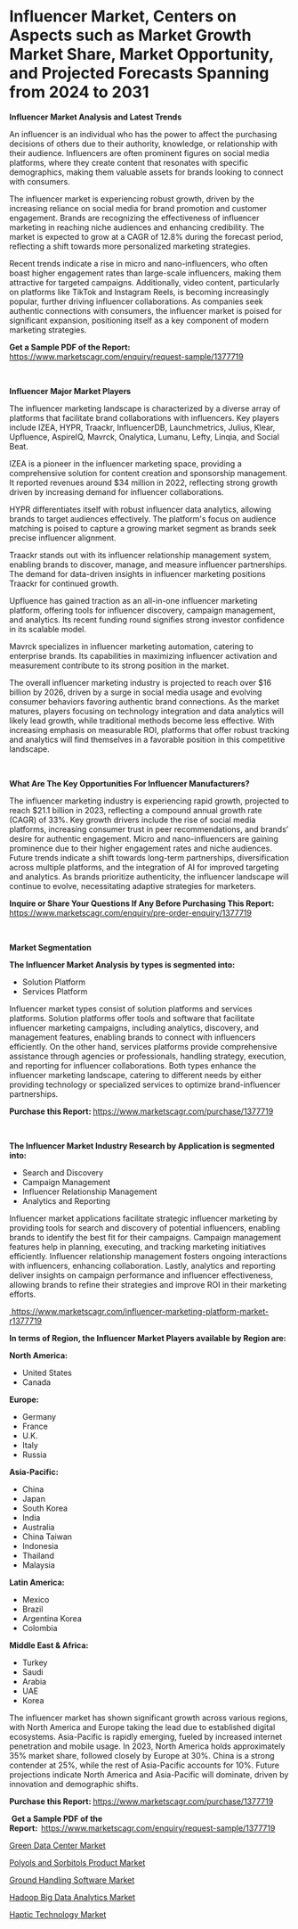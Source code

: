 <p><h1>Influencer Market, Centers on Aspects such as Market Growth Market Share, Market Opportunity, and Projected Forecasts Spanning from 2024 to 2031</h1></p><p><strong>Influencer Market Analysis and Latest Trends</strong></p>
<p><p>An influencer is an individual who has the power to affect the purchasing decisions of others due to their authority, knowledge, or relationship with their audience. Influencers are often prominent figures on social media platforms, where they create content that resonates with specific demographics, making them valuable assets for brands looking to connect with consumers.</p><p>The influencer market is experiencing robust growth, driven by the increasing reliance on social media for brand promotion and customer engagement. Brands are recognizing the effectiveness of influencer marketing in reaching niche audiences and enhancing credibility. The market is expected to grow at a CAGR of 12.8% during the forecast period, reflecting a shift towards more personalized marketing strategies.</p><p>Recent trends indicate a rise in micro and nano-influencers, who often boast higher engagement rates than large-scale influencers, making them attractive for targeted campaigns. Additionally, video content, particularly on platforms like TikTok and Instagram Reels, is becoming increasingly popular, further driving influencer collaborations. As companies seek authentic connections with consumers, the influencer market is poised for significant expansion, positioning itself as a key component of modern marketing strategies.</p></p>
<p><strong>Get a Sample PDF of the Report:&nbsp;</strong> <a href="https://www.marketscagr.com/enquiry/request-sample/1377719?utm_campaign=1332&utm_medium=2&utm_source=Github&utm_content=ia&utm_term=24102024&utm_id=influencer">https://www.marketscagr.com/enquiry/request-sample/1377719</a></p>
<p>&nbsp;</p>
<p><strong>Influencer Major Market Players</strong></p>
<p><p>The influencer marketing landscape is characterized by a diverse array of platforms that facilitate brand collaborations with influencers. Key players include IZEA, HYPR, Traackr, InfluencerDB, Launchmetrics, Julius, Klear, Upfluence, AspireIQ, Mavrck, Onalytica, Lumanu, Lefty, Linqia, and Social Beat. </p><p>IZEA is a pioneer in the influencer marketing space, providing a comprehensive solution for content creation and sponsorship management. It reported revenues around $34 million in 2022, reflecting strong growth driven by increasing demand for influencer collaborations.</p><p>HYPR differentiates itself with robust influencer data analytics, allowing brands to target audiences effectively. The platform's focus on audience matching is poised to capture a growing market segment as brands seek precise influencer alignment.</p><p>Traackr stands out with its influencer relationship management system, enabling brands to discover, manage, and measure influencer partnerships. The demand for data-driven insights in influencer marketing positions Traackr for continued growth.</p><p>Upfluence has gained traction as an all-in-one influencer marketing platform, offering tools for influencer discovery, campaign management, and analytics. Its recent funding round signifies strong investor confidence in its scalable model.</p><p>Mavrck specializes in influencer marketing automation, catering to enterprise brands. Its capabilities in maximizing influencer activation and measurement contribute to its strong position in the market.</p><p>The overall influencer marketing industry is projected to reach over $16 billion by 2026, driven by a surge in social media usage and evolving consumer behaviors favoring authentic brand connections. As the market matures, players focusing on technology integration and data analytics will likely lead growth, while traditional methods become less effective. With increasing emphasis on measurable ROI, platforms that offer robust tracking and analytics will find themselves in a favorable position in this competitive landscape.</p></p>
<p>&nbsp;</p>
<p><strong>What Are The Key Opportunities For Influencer Manufacturers?</strong></p>
<p><p>The influencer marketing industry is experiencing rapid growth, projected to reach $21.1 billion in 2023, reflecting a compound annual growth rate (CAGR) of 33%. Key growth drivers include the rise of social media platforms, increasing consumer trust in peer recommendations, and brands’ desire for authentic engagement. Micro and nano-influencers are gaining prominence due to their higher engagement rates and niche audiences. Future trends indicate a shift towards long-term partnerships, diversification across multiple platforms, and the integration of AI for improved targeting and analytics. As brands prioritize authenticity, the influencer landscape will continue to evolve, necessitating adaptive strategies for marketers.</p></p>
<p><strong>Inquire or Share Your Questions If Any Before Purchasing This Report:</strong> <a href="https://www.marketscagr.com/enquiry/pre-order-enquiry/1377719?utm_campaign=1332&utm_medium=2&utm_source=Github&utm_content=ia&utm_term=24102024&utm_id=influencer">https://www.marketscagr.com/enquiry/pre-order-enquiry/1377719</a></p>
<p>&nbsp;</p>
<p><strong>Market Segmentation</strong></p>
<p><strong>The Influencer Market Analysis by types is segmented into:</strong></p>
<p><ul><li>Solution Platform</li><li>Services Platform</li></ul></p>
<p><p>Influencer market types consist of solution platforms and services platforms. Solution platforms offer tools and software that facilitate influencer marketing campaigns, including analytics, discovery, and management features, enabling brands to connect with influencers efficiently. On the other hand, services platforms provide comprehensive assistance through agencies or professionals, handling strategy, execution, and reporting for influencer collaborations. Both types enhance the influencer marketing landscape, catering to different needs by either providing technology or specialized services to optimize brand-influencer partnerships.</p></p>
<p><strong>Purchase this Report:&nbsp;</strong><a href="https://www.marketscagr.com/purchase/1377719?utm_campaign=1332&utm_medium=2&utm_source=Github&utm_content=ia&utm_term=24102024&utm_id=influencer">https://www.marketscagr.com/purchase/1377719</a></p>
<p>&nbsp;</p>
<p><strong>The Influencer Market Industry Research by Application is segmented into:</strong></p>
<p><ul><li>Search and Discovery</li><li>Campaign Management</li><li>Influencer Relationship Management</li><li>Analytics and Reporting</li></ul></p>
<p><p>Influencer market applications facilitate strategic influencer marketing by providing tools for search and discovery of potential influencers, enabling brands to identify the best fit for their campaigns. Campaign management features help in planning, executing, and tracking marketing initiatives efficiently. Influencer relationship management fosters ongoing interactions with influencers, enhancing collaboration. Lastly, analytics and reporting deliver insights on campaign performance and influencer effectiveness, allowing brands to refine their strategies and improve ROI in their marketing efforts.</p></p>
<p><a href="https://www.marketscagr.com/influencer-marketing-platform-market-r1377719?utm_campaign=1332&utm_medium=2&utm_source=Github&utm_content=ia&utm_term=24102024&utm_id=influencer">&nbsp;https://www.marketscagr.com/influencer-marketing-platform-market-r1377719</a></p>
<p><strong>In terms of Region, the Influencer Market Players available by Region are:</strong></p>
<p>
    <p> <strong> North America: </strong>
        <ul>
            <li>United States</li>
            <li>Canada</li>
        </ul>
        </p> 
    <p> <strong> Europe: </strong>
        <ul>
            <li>Germany</li>
            <li>France</li>
            <li>U.K.</li>
            <li>Italy</li>
            <li>Russia</li>
        </ul>
        </p> 
    <p> <strong> Asia-Pacific: </strong>
        <ul>
            <li>China</li>
            <li>Japan</li>
            <li>South Korea</li>
            <li>India</li>
            <li>Australia</li>
            <li>China Taiwan</li>
            <li>Indonesia</li>
            <li>Thailand</li>
            <li>Malaysia</li>
        </ul>
        </p> 
    <p> <strong> Latin America: </strong>
        <ul>
            <li>Mexico</li>
            <li>Brazil</li>
            <li>Argentina Korea</li>
            <li>Colombia</li>
        </ul>
        </p> 
    <p> <strong> Middle East & Africa: </strong>
        <ul>
            <li>Turkey</li>
            <li>Saudi</li>
            <li>Arabia</li>
            <li>UAE</li>
            <li>Korea</li>
        </ul>
    </p>
    </p>
<p><p>The influencer market has shown significant growth across various regions, with North America and Europe taking the lead due to established digital ecosystems. Asia-Pacific is rapidly emerging, fueled by increased internet penetration and mobile usage. In 2023, North America holds approximately 35% market share, followed closely by Europe at 30%. China is a strong contender at 25%, while the rest of Asia-Pacific accounts for 10%. Future projections indicate North America and Asia-Pacific will dominate, driven by innovation and demographic shifts.</p></p>
<p><strong>Purchase this Report: </strong><a href="https://www.marketscagr.com/purchase/1377719?utm_campaign=1332&utm_medium=2&utm_source=Github&utm_content=ia&utm_term=24102024&utm_id=influencer">https://www.marketscagr.com/purchase/1377719</a></p>
<p>&nbsp;<strong>Get a Sample PDF of the Report:&nbsp;&nbsp;</strong><a href="https://www.marketscagr.com/enquiry/request-sample/1377719?utm_campaign=1332&utm_medium=2&utm_source=Github&utm_content=ia&utm_term=24102024&utm_id=influencer">https://www.marketscagr.com/enquiry/request-sample/1377719</a></p>
<p><strong></strong></p>
<p><p><a href="https://www.linkedin.com/pulse/green-data-center-industry-sector-new-technologies-market-t9hae?utm_campaign=1332&utm_medium=2&utm_source=Github&utm_content=ia&utm_term=24102024&utm_id=influencer">Green Data Center Market</a></p><p><a href="https://github.com/luckyshygirl/Market-Research-Report-List-6/blob/main/polyols-and-sorbitols-product-market.md?utm_campaign=1332&utm_medium=2&utm_source=Github&utm_content=ia&utm_term=24102024&utm_id=influencer">Polyols and Sorbitols Product Market</a></p><p><a href="https://www.linkedin.com/pulse/ground-handling-software-market-outlook-complete-industry-xu6de?utm_campaign=1332&utm_medium=2&utm_source=Github&utm_content=ia&utm_term=24102024&utm_id=influencer">Ground Handling Software Market</a></p><p><a href="https://www.linkedin.com/pulse/hadoop-big-data-analytics-industry-analysis-report-market-bipse?utm_campaign=1332&utm_medium=2&utm_source=Github&utm_content=ia&utm_term=24102024&utm_id=influencer">Hadoop Big Data Analytics Market</a></p><p><a href="https://www.linkedin.com/pulse/haptic-technology-market-industry-landscape-growth-trajectories-rrdke?utm_campaign=1332&utm_medium=2&utm_source=Github&utm_content=ia&utm_term=24102024&utm_id=influencer">Haptic Technology Market</a></p></p>